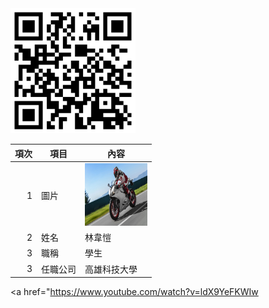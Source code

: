 <img src="qr code.png" width="200" height="200">

| 項次 | 項目 | 內容 |
|----:|------|------|
|1 | 圖片 | <img src="899.jpg" width="100" Height="100" />|
|2 | 姓名 | 林韋愷 |
|3 | 職稱 | 學生 |
|3 | 任職公司 | 高雄科技大學 |

<a href="https://www.youtube.com/watch?v=ldX9YeFKWIw
